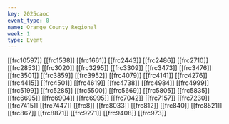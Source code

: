 ```yaml
---
key: 2025caoc
event_type: 0
name: Orange County Regional
week: 1
type: Event
---
```

[[frc10597]]
[[frc1538]]
[[frc1661]]
[[frc2443]]
[[frc2486]]
[[frc2710]]
[[frc2853]]
[[frc3020]]
[[frc3295]]
[[frc3309]]
[[frc3473]]
[[frc3476]]
[[frc3501]]
[[frc3859]]
[[frc3952]]
[[frc4079]]
[[frc4141]]
[[frc4276]]
[[frc4415]]
[[frc4501]]
[[frc4619]]
[[frc4738]]
[[frc4984]]
[[frc4999]]
[[frc5199]]
[[frc5285]]
[[frc5500]]
[[frc5669]]
[[frc5805]]
[[frc5835]]
[[frc6695]]
[[frc6904]]
[[frc6995]]
[[frc7042]]
[[frc7157]]
[[frc7230]]
[[frc7415]]
[[frc7447]]
[[frc8]]
[[frc8033]]
[[frc812]]
[[frc840]]
[[frc8521]]
[[frc867]]
[[frc8871]]
[[frc9271]]
[[frc9408]]
[[frc973]]
